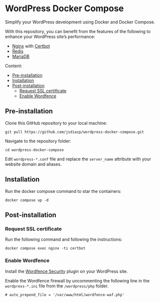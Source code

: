 # WordPress Docker Compose

Simplify your WordPress development using Docker and Docker Compose.

With this repository, you can benefit from the features of the following to enhance your WordPress site’s performance:

- [Nginx](https://hub.docker.com/_/nginx/) with [Certbot](https://certbot.eff.org/)
- [Redis](https://hub.docker.com/_/redis/)
- [MariaDB](https://hub.docker.com/_/mariadb/)

Content:

- [Pre-installation](#pre-installation)
- [Installation](#installation)
- [Post-installation](#post-installation)
  - [Request SSL certificate](#request-ssl-certificate)
  - [Enable Wordfence](#enable-wordfence)

## Pre-installation

Clone this GitHub repository to your local machine:
```
git pull https://github.com/jsdiazp/wordpress-docker-compose.git
```

Navigate to the repository folder:
```
cd wordpress-docker-compose
```

Edit `wordpress-*.conf` file and replace the `server_name` attribute with your website domain and aliases.

## Installation
Run the docker compose command to star the containers:
```
docker compose up -d
```

## Post-installation

### Request SSL certificate

Run the following command and following the instructions:
```
docker compose exec nginx -ti certbot
```

### Enable Wordfence

Install the [Wordfence Security](https://wordpress.org/plugins/wordfence/) plugin on your WordPress site.

Enable the Wordfence firewall by uncommenting the following line in the `wordpress-*.ini` file from the `/wordpress/php` folder. 
```
# auto_prepend_file = '/var/www/html/wordfence-waf.php'
```
